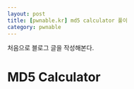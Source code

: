 ```yaml
---
layout: post
title: [pwnable.kr] md5 calculator 풀이
category: pwnable
---
```


처음으로 블로그 글을 작성해본다.

# MD5 Calculator

<!--stackedit_data:
eyJoaXN0b3J5IjpbOTYyMDQ4MDg4XX0=
-->